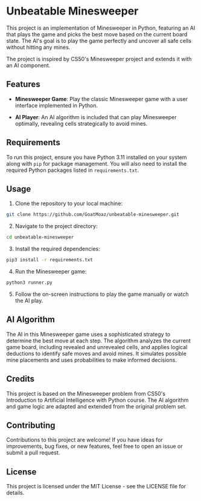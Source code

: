 # Unbeatable Minesweeper

This project is an implementation of Minesweeper in Python, featuring an AI that plays the game and picks the best move based on the current board state. The AI's goal is to play the game perfectly and uncover all safe cells without hitting any mines.

The project is inspired by CS50's Minesweeper project and extends it with an AI component.

## Features

- **Minesweeper Game**: Play the classic Minesweeper game with a user interface implemented in Python.
  
- **AI Player**: An AI algorithm is included that can play Minesweeper optimally, revealing cells strategically to avoid mines.

## Requirements

To run this project, ensure you have Python 3.11 installed on your system along with `pip` for package management. You will also need to install the required Python packages listed in `requirements.txt`.

## Usage

1. Clone the repository to your local machine:
```bash
git clone https://github.com/GoatMoaz/unbeatable-minesweeper.git
```
2. Navigate to the project directory:
```bash
cd unbeatable-minesweeper
```
3. Install the required dependencies:
```bash
pip3 install -r requirements.txt
```
4. Run the Minesweeper game:
```bash
python3 runner.py
```
5. Follow the on-screen instructions to play the game manually or watch the AI play.

## AI Algorithm

The AI in this Minesweeper game uses a sophisticated strategy to determine the best move at each step. The algorithm analyzes the current game board, including revealed and unrevealed cells, and applies logical deductions to identify safe moves and avoid mines. It simulates possible mine placements and uses probabilities to make informed decisions.

## Credits

This project is based on the Minesweeper problem from CS50's Introduction to Artificial Intelligence with Python course. The AI algorithm and game logic are adapted and extended from the original problem set.

## Contributing

Contributions to this project are welcome! If you have ideas for improvements, bug fixes, or new features, feel free to open an issue or submit a pull request.

## License

This project is licensed under the MIT License - see the LICENSE file for details.

